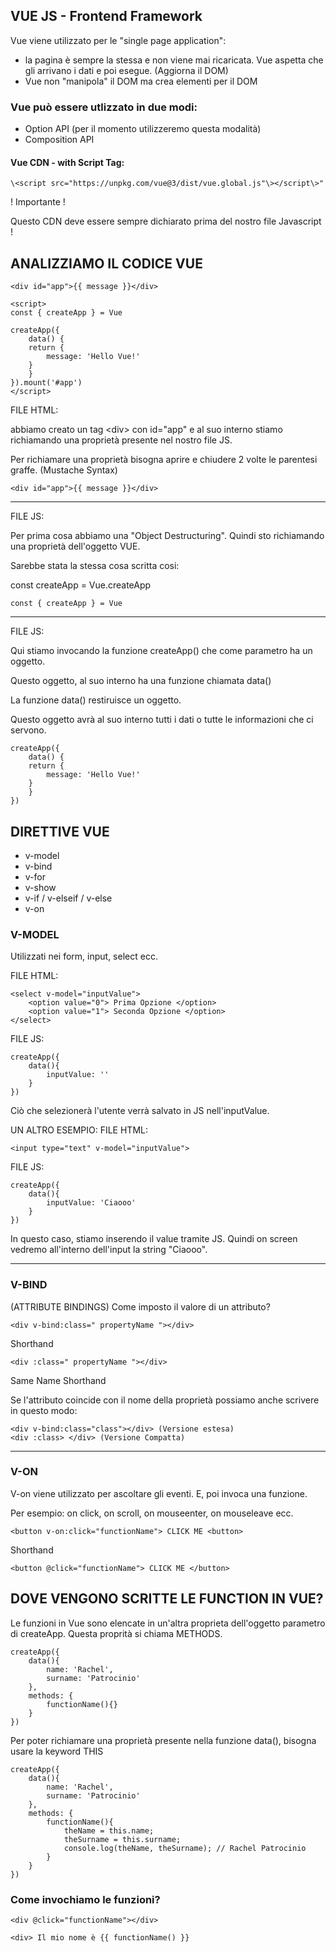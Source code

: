 ## VUE JS - Frontend Framework
Vue viene utilizzato per le "single page application": 
- la pagina è sempre la stessa e non viene mai ricaricata. Vue aspetta che gli arrivano i dati e poi esegue. (Aggiorna il DOM)
- Vue non "manipola" il DOM ma crea elementi per il DOM


### Vue può essere utlizzato in due modi: 
- Option API (per il momento utilizzeremo questa modalità)
- Composition API 



#### Vue CDN - with Script Tag: 
    \<script src="https://unpkg.com/vue@3/dist/vue.global.js"\></script\>"

! Importante !

Questo CDN deve essere sempre dichiarato prima del nostro file Javascript !



## ANALIZZIAMO IL CODICE VUE

    <div id="app">{{ message }}</div>

    <script>
    const { createApp } = Vue

    createApp({
        data() {
        return {
            message: 'Hello Vue!'
        }
        }
    }).mount('#app')
    </script>

FILE HTML: 

abbiamo creato un tag \<div> con id="app" e al suo interno stiamo richiamando una proprietà presente nel nostro file JS.

Per richiamare una proprietà bisogna aprire e chiudere 2 volte le parentesi graffe. (Mustache Syntax)
    
    <div id="app">{{ message }}</div>

---
FILE JS:

Per prima cosa abbiamo una "Object Destructuring". Quindi sto richiamando una proprietà dell'oggetto VUE. 

Sarebbe stata la stessa cosa scritta cosi:

const createApp = Vue.createApp

    const { createApp } = Vue

---
FILE JS: 

Qui stiamo invocando la funzione createApp() che come parametro ha un oggetto.

Questo oggetto, al suo interno ha una funzione chiamata data()

La funzione data() restiruisce un oggetto.

Questo oggetto avrà al suo interno tutti i dati o tutte le informazioni che ci servono.


    createApp({
        data() {
        return {
            message: 'Hello Vue!'
        }
        }
    })


## DIRETTIVE VUE
 - v-model
 - v-bind
 - v-for
 - v-show
 - v-if / v-elseif / v-else
 - v-on 

### V-MODEL
Utilizzati nei form, input, select ecc.

FILE HTML:

    <select v-model="inputValue">
        <option value="0"> Prima Opzione </option>
        <option value="1"> Seconda Opzione </option>
    </select>

FILE JS: 

    createApp({
        data(){
            inputValue: ''
        }
    })

Ciò che selezionerà l'utente verrà salvato in JS nell'inputValue.

UN ALTRO ESEMPIO:
FILE HTML:

    <input type="text" v-model="inputValue">

FILE JS: 

    createApp({
        data(){
            inputValue: 'Ciaooo'
        }
    })

In questo caso, stiamo inserendo il value tramite JS. Quindi on screen vedremo all'interno dell'input la string "Ciaooo".



---
### V-BIND
(ATTRIBUTE BINDINGS)
Come imposto il valore di un attributo? 

    <div v-bind:class=" propertyName "></div>

Shorthand

    <div :class=" propertyName "></div>

Same Name Shorthand


Se l'attributo coincide con il nome della proprietà possiamo anche scrivere in questo modo:

    <div v-bind:class="class"></div> (Versione estesa)
    <div :class> </div> (Versione Compatta)
---
### V-ON 
V-on viene utilizzato per ascoltare gli eventi. E, poi invoca una funzione.

Per esempio: on click, on scroll, on mouseenter, on mouseleave ecc.

    <button v-on:click="functionName"> CLICK ME <button>

Shorthand 

    <button @click="functionName"> CLICK ME </button>


## DOVE VENGONO SCRITTE LE FUNCTION IN VUE?

Le funzioni in Vue sono elencate in un'altra proprieta dell'oggetto parametro di createApp.
Questa proprità si chiama METHODS.

    createApp({
        data(){
            name: 'Rachel',
            surname: 'Patrocinio'
        },
        methods: {
            functionName(){}
        }
    })

Per poter richiamare una proprietà presente nella funzione data(), bisogna usare la keyword THIS

    createApp({
        data(){
            name: 'Rachel',
            surname: 'Patrocinio'
        },
        methods: {
            functionName(){
                theName = this.name; 
                theSurname = this.surname;
                console.log(theName, theSurname); // Rachel Patrocinio
            }
        }
    })

### Come invochiamo le funzioni?

    <div @click="functionName"></div>

    <div> Il mio nome è {{ functionName() }}

